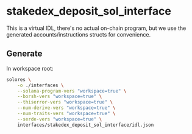 # stakedex_deposit_sol_interface

This is a virtual IDL, there's no actual on-chain program, but we use the generated accounts/instructions structs for convenience.

## Generate

In workspace root:

```sh
solores \
    -o ./interfaces \
    --solana-program-vers "workspace=true" \
    --borsh-vers "workspace=true" \
    --thiserror-vers "workspace=true" \
    --num-derive-vers "workspace=true" \
    --num-traits-vers "workspace=true" \
    --serde-vers "workspace=true" \
    interfaces/stakedex_deposit_sol_interface/idl.json
```
